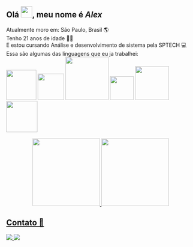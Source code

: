 <div>
 <h2>Olá <img src="https://cdn.jsdelivr.net/gh/devicons/devicon/icons/github/github-original.svg" width="30px" />,
 meu nome é <b><i>Alex</i></b></h2>
 Atualmente moro em: São Paulo, Brasil 🌎<br>
 Tenho 21 anos de idade 🧑🏼<br>
 E estou cursando Análise e desenvolvimento de sistema pela SPTECH 💻<br>
</div>

<div>
    Essa são algumas das linguagens que eu ja trabalhei: <br>
    <img src="https://img.shields.io/badge/HTML5-E34F26?style=for-the-badge&logo=html5&logoColor=white" width="80px"/>
    <img src="https://img.shields.io/badge/CSS3-1572B6?style=for-the-badge&logo=css3&logoColor=white" width="70px"/>
    <img src="https://img.shields.io/badge/JavaScript-323330?style=for-the-badge&logo=javascript&logoColor=F7DF1E" width="115px"/>
    <img src="https://img.shields.io/badge/PHP-777BB4?style=for-the-badge&logo=php&logoColor=white" width="63px"/> 
    <img src="https://img.shields.io/badge/Node.js-43853D?style=for-the-badge&logo=node.js&logoColor=white" width="90px">
    <img src="https://img.shields.io/badge/MySQL-00000F?style=for-the-badge&logo=mysql&logoColor=white" width="83px"/>
</div>

<br> 
<div align="center">
  <a href="https://github.com/AlexSoftW">
  <img height="180em" src="https://github-readme-stats.vercel.app/api?username=AlexSoftW&show_icons=true&theme=tokyonight&include_all_commits=true&count_private=true"/>
  <img height="180em" src="https://github-readme-stats.vercel.app/api/top-langs/?username=AlexSoftW&layout=compact&langs_count=7&theme=tokyonight"/>
</div>

<h2>Contato 📩</h2>
<div>
 <a href="mailto:1alex.contato@gmail.com">
  <img src="https://img.shields.io/badge/Gmail-D14836?style=for-the-badge&logo=gmail&logoColor=white">
 </a>
 <a href="https://www.linkedin.com/in/alex-silva-32a43620b/">
  <img src="https://img.shields.io/badge/LinkedIn-0077B5?style=for-the-badge&logo=linkedin&logoColor=white">
 </a>   
 <div>


